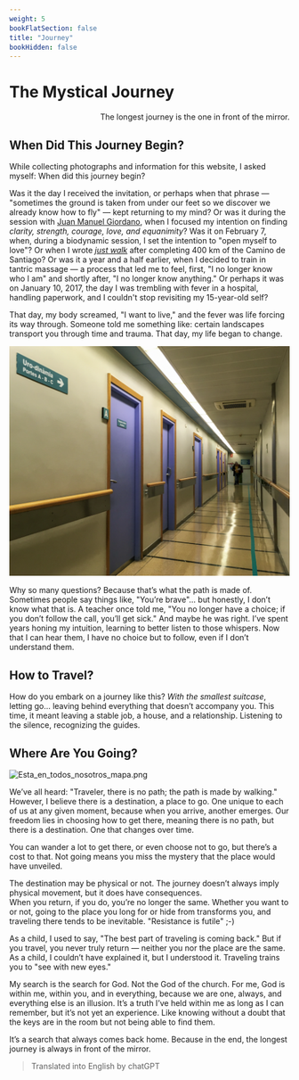 ```yaml
---
weight: 5
bookFlatSection: false
title: "Journey"
bookHidden: false
---
```


# The Mystical Journey

<div style="text-align: right">The longest journey is the one in front of the mirror.</div>

## When Did This Journey Begin?

While collecting photographs and information for this website, I asked myself: When did this journey begin?

Was it the day I received the invitation, or perhaps when that phrase — "sometimes the ground is taken from under our feet so we discover we already know how to fly" — kept returning to my mind? Or was it during the session with [Juan Manuel Giordano](https://www.juanmanuelgiordano.com/), when I focused my intention on finding _clarity, strength, courage, love, and equanimity_? Was it on February 7, when, during a biodynamic session, I set the intention to "open myself to love"? Or when I wrote _[just walk](https://susurros.fransimo.info/posts/2023/10/nueva_ribadesella/)_ after completing 400 km of the Camino de Santiago? Or was it a year and a half earlier, when I decided to train in tantric massage — a process that led me to feel, first, "I no longer know who I am" and shortly after, "I no longer know anything." Or perhaps it was on January 10, 2017, the day I was trembling with fever in a hospital, handling paperwork, and I couldn't stop revisiting my 15-year-old self?

That day, my body screamed, "I want to live," and the fever was life forcing its way through. Someone told me something like: certain landscapes transport you through time and trauma. That day, my life began to change.

![IMG_3027_Screenshot.png](IMG_3027_Screenshot.png)

Why so many questions? Because that’s what the path is made of. Sometimes people say things like, "You’re brave"... but honestly, I don’t know what that is. A teacher once told me, "You no longer have a choice; if you don’t follow the call, you’ll get sick." And maybe he was right. I’ve spent years honing my intuition, learning to better listen to those whispers. Now that I can hear them, I have no choice but to follow, even if I don’t understand them.

## How to Travel?

How do you embark on a journey like this? _With the smallest suitcase_, letting go... leaving behind everything that doesn’t accompany you. This time, it meant leaving a stable job, a house, and a relationship. Listening to the silence, recognizing the guides.

## Where Are You Going?

![Esta_en_todos_nosotros_mapa.png](/map/Esta_en_todos_nosotros_mapa.png)

We’ve all heard: "Traveler, there is no path; the path is made by walking." However, I believe there is a destination, a place to go. One unique to each of us at any given moment, because when you arrive, another emerges. Our freedom lies in choosing how to get there, meaning there is no path, but there is a destination. One that changes over time.

You can wander a lot to get there, or even choose not to go, but there’s a cost to that. Not going means you miss the mystery that the place would have unveiled.

The destination may be physical or not. The journey doesn’t always imply physical movement, but it does have consequences.  
When you return, if you do, you’re no longer the same. Whether you want to or not, going to the place you long for or hide from transforms you, and traveling there tends to be inevitable. "Resistance is futile" ;-)

As a child, I used to say, "The best part of traveling is coming back." But if you travel, you never truly return — neither you nor the place are the same. As a child, I couldn’t have explained it, but I understood it. Traveling trains you to "see with new eyes."

My search is the search for God. Not the God of the church. For me, God is within me, within you, and in everything, because we are one, always, and everything else is an illusion. It’s a truth I’ve held within me as long as I can remember, but it’s not yet an experience. Like knowing without a doubt that the keys are in the room but not being able to find them.

It’s a search that always comes back home. Because in the end, the longest journey is always in front of the mirror.

> Translated into English by chatGPT
